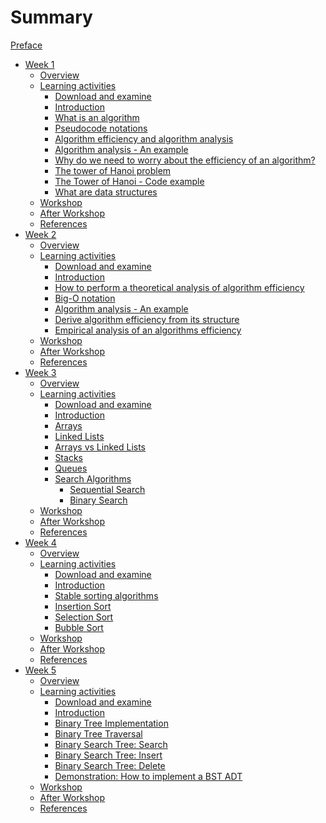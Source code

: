 # Summary

[Preface](./preface.md)
- [Week 1](.week_1/preface.md)
    - [Overview]()
    - [Learning activities](./week_1/1-2.md)
        - [Download and examine]()
        - [Introduction](./week_1/1-2-2.md)
        - [What is an algorithm](./week_1/1-2-3.md)
        - [Pseudocode notations](./week_1/1-2-4.md)
        - [Algorithm efficiency and algorithm analysis](./week_1/1-2-5.md)
        - [Algorithm analysis - An example](./week_1/1-2-6.md)
        - [Why do we need to worry about the efficiency of an algorithm?](./week_1/1-2-7.md)
        - [The tower of Hanoi problem](./week_1/1-2-8.md)
        - [The Tower of Hanoi - Code example](./week_1/1-2-9.md)
        - [What are data structures](./week_1/1-2-10.md)
    - [Workshop]()
    - [After Workshop]()
    - [References](./week_1/module-references.md)
- [Week 2](.week_2/preface.md)
    - [Overview]()
    - [Learning activities](./week_2/2-2.md)
        - [Download and examine]()
        - [Introduction](./week_2/2-2-2.md)
        - [How to perform a theoretical analysis of algorithm efficiency](./week_2/2-2-3.md)
        - [Big-O notation](./week_2/2-2-4.md)
        - [Algorithm analysis - An example](./week_2/2-2-5.md)
        - [Derive algorithm efficiency from its structure](./week_2/2-2-6.md)
        - [Empirical analysis of an algorithms efficiency](./week_2/2-2-7.md)
    - [Workshop]()
    - [After Workshop]()
    - [References](./week_2/module-references.md)
- [Week 3](.week_3/preface.md)
    - [Overview]()
    - [Learning activities](./week_3/3-2.md)
        - [Download and examine]()
        - [Introduction](./week_3/3-2-2.md)
        - [Arrays](./week_3/3-2-3.md)
        - [Linked Lists](./week_3/3-2-4.md)
        - [Arrays vs Linked Lists](./week_3/3-2-5.md)
        - [Stacks](./week_3/3-2-6.md)
        - [Queues](./week_3/3-2-7.md)
        - [Search Algorithms](./week_3/3-2-8.md)
            - [Sequential Search](./week_3/3-2-8-1.md)
            - [Binary Search](./week_3/3-2-8-3.md)
    - [Workshop]()
    - [After Workshop]()
    - [References](./week_3/module-references.md)
- [Week 4](.week_4/preface.md)
    - [Overview]()
    - [Learning activities](./week_4/4-2.md)
        - [Download and examine]()
        - [Introduction](./week_4/4-2-2.md)
        - [Stable sorting algorithms](./week_4/4-2-3.md)
        - [Insertion Sort](./week_4/4-2-4.md)
        - [Selection Sort](./week_4/4-2-5.md)
        - [Bubble Sort](./week_4/4-2-6.md)
    - [Workshop]()
    - [After Workshop]()
    - [References](./week_4/module-references.md)
- [Week 5](.week_5/preface.md)
    - [Overview]()
    - [Learning activities](./week_5/5-2.md)
        - [Download and examine]()
        - [Introduction](./week_5/5-2-2.md)
        - [Binary Tree Implementation](./week_5/5-2-3.md)
        - [Binary Tree Traversal](./week_5/5-2-4.md)
        - [Binary Search Tree: Search](./week_5/5-2-5.md)
        - [Binary Search Tree: Insert](./week_5/5-2-6.md)
        - [Binary Search Tree: Delete](./week_5/5-2-7.md)
        - [Demonstration: How to implement a BST ADT]()
    - [Workshop]()
    - [After Workshop]()
    - [References](./week_5/module-references.md)
